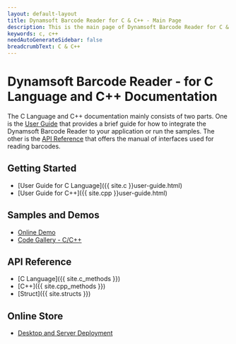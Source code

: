 ```yaml
---
layout: default-layout
title: Dynamsoft Barcode Reader for C & C++ - Main Page
description: This is the main page of Dynamsoft Barcode Reader for C & C++ Language.
keywords: c, c++
needAutoGenerateSidebar: false
breadcrumbText: C & C++
---
```


# Dynamsoft Barcode Reader - for C Language and C++ Documentation

The C Language and C++ documentation mainly consists of two parts. One is the [User Guide](#getting-started) that provides a brief guide for how to integrate the Dynamsoft Barcode Reader to your application or run the samples. The other is the [API Reference](#api-reference) that offers the manual of interfaces used for reading barcodes.


## Getting Started
- [User Guide for C Language]({{ site.c }}user-guide.html)
- [User Guide for C++]({{ site.cpp }}user-guide.html)

## Samples and Demos

- <a href="https://demo.dynamsoft.com/barcode-reader/" target="_blank">Online Demo</a>
- <a href="https://www.dynamsoft.com/barcode-reader/resources/code-gallery/?tag=c/c++" target="_blank">Code Gallery - C/C++</a>

## API Reference
- [C Language]({{ site.c_methods }})
- [C++]({{ site.cpp_methods }})
- [Struct]({{ site.structs }})

## Online Store
- <a href="https://www.dynamsoft.com/store/dynamsoft-barcode-reader/" target="_blank">Desktop and Server Deployment</a>

